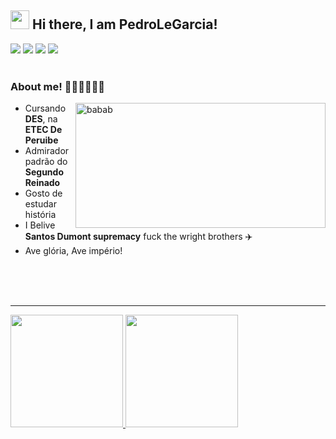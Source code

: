 <div>
<h2><img src="https://emojis.slackmojis.com/emojis/images/1570211625/6611/wave-animated.gif?1570211625" width="30"/> Hi there, I am PedroLeGarcia!</h2>
<a href="https://www.instagram.com/pedro_le_garcia/" target="_blank"><img src="https://img.shields.io/badge/Instagram-E4405F?style=for-the-badge&logo=instagram&logoColor=white"></a>
 <a  target="_blank"><img src="https://img.shields.io/badge/Twitter-1DA1F2?style=for-the-badge&logo=twitter&logoColor=white"></a>
 <a href="https://www.twitch.tv/ordepstoolk" target="_blank"><img src="https://img.shields.io/badge/Twitch-9146FF?style=for-the-badge&logo=twitch&logoColor=white"></a>
<a href="https://account.xbox.com/pt-br/Profile?xr=socialtwistnav" target="_blank"><img src="https://img.shields.io/badge/Xbox-107C10?style=for-the-badge&logo=xbox&logoColor=white"></a> <br> <br>

### About me! 🤠🇧🇷🤝🇵🇸
<img width="400px" height="200px" src="https://giffiles.alphacoders.com/208/208295.gif" min-width="200px" max-width="200px" width="200px" align="right" alt="babab"/>
<ul>
  <li> Cursando <b>DES</b>, na <b>ETEC De Peruibe</b></li>
  <li>Admirador padrão do <b>Segundo Reinado</b></li>
  <li>Gosto de estudar história</li>
  <li>I Belive <b>Santos Dumont supremacy</b> fuck the wright brothers ✈️</li>
  <li>Ave glória, Ave império!</li>
</ul>

<br><br><br>
 <hr>
 <a href="https://github.com/PedroLeGarcia">
<img height="180em" src="https://github-readme-stats.vercel.app/api?username=PedroLeGarcia&show_icons=true&theme=midnight-purple&include_all_commits=true&count_private=true">
<img height="180em" src="https://github-readme-stats.vercel.app/api/top-langs/?username=PedroLeGarcia&layout=compact&langs_count=7&theme=midnight-purple">

</div>
